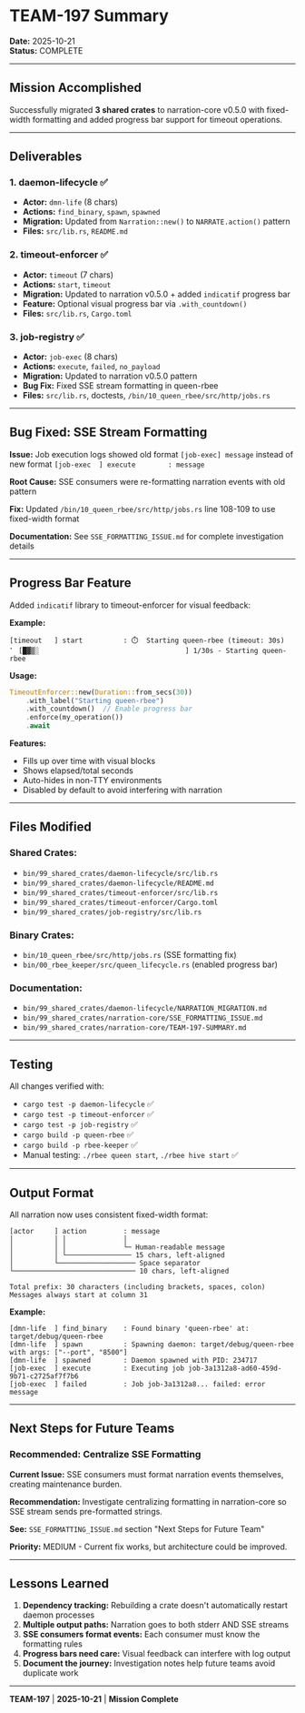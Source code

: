 # TEAM-197 Summary

**Date:** 2025-10-21  
**Status:** COMPLETE

---

## Mission Accomplished

Successfully migrated **3 shared crates** to narration-core v0.5.0 with fixed-width formatting and added progress bar support for timeout operations.

---

## Deliverables

### 1. daemon-lifecycle ✅
- **Actor:** `dmn-life` (8 chars)
- **Actions:** `find_binary`, `spawn`, `spawned`
- **Migration:** Updated from `Narration::new()` to `NARRATE.action()` pattern
- **Files:** `src/lib.rs`, `README.md`

### 2. timeout-enforcer ✅
- **Actor:** `timeout` (7 chars)
- **Actions:** `start`, `timeout`
- **Migration:** Updated to narration v0.5.0 + added `indicatif` progress bar
- **Feature:** Optional visual progress bar via `.with_countdown()`
- **Files:** `src/lib.rs`, `Cargo.toml`

### 3. job-registry ✅
- **Actor:** `job-exec` (8 chars)
- **Actions:** `execute`, `failed`, `no_payload`
- **Migration:** Updated to narration v0.5.0 pattern
- **Bug Fix:** Fixed SSE stream formatting in queen-rbee
- **Files:** `src/lib.rs`, doctests, `/bin/10_queen_rbee/src/http/jobs.rs`

---

## Bug Fixed: SSE Stream Formatting

**Issue:** Job execution logs showed old format `[job-exec] message` instead of new format `[job-exec  ] execute        : message`

**Root Cause:** SSE consumers were re-formatting narration events with old pattern

**Fix:** Updated `/bin/10_queen_rbee/src/http/jobs.rs` line 108-109 to use fixed-width format

**Documentation:** See `SSE_FORMATTING_ISSUE.md` for complete investigation details

---

## Progress Bar Feature

Added `indicatif` library to timeout-enforcer for visual feedback:

**Example:**
```
[timeout   ] start          : ⏱️  Starting queen-rbee (timeout: 30s)
⠁ [█▓▒░                                    ] 1/30s - Starting queen-rbee
```

**Usage:**
```rust
TimeoutEnforcer::new(Duration::from_secs(30))
    .with_label("Starting queen-rbee")
    .with_countdown()  // Enable progress bar
    .enforce(my_operation())
    .await
```

**Features:**
- Fills up over time with visual blocks
- Shows elapsed/total seconds
- Auto-hides in non-TTY environments
- Disabled by default to avoid interfering with narration

---

## Files Modified

### Shared Crates:
- `bin/99_shared_crates/daemon-lifecycle/src/lib.rs`
- `bin/99_shared_crates/daemon-lifecycle/README.md`
- `bin/99_shared_crates/timeout-enforcer/src/lib.rs`
- `bin/99_shared_crates/timeout-enforcer/Cargo.toml`
- `bin/99_shared_crates/job-registry/src/lib.rs`

### Binary Crates:
- `bin/10_queen_rbee/src/http/jobs.rs` (SSE formatting fix)
- `bin/00_rbee_keeper/src/queen_lifecycle.rs` (enabled progress bar)

### Documentation:
- `bin/99_shared_crates/daemon-lifecycle/NARRATION_MIGRATION.md`
- `bin/99_shared_crates/narration-core/SSE_FORMATTING_ISSUE.md`
- `bin/99_shared_crates/narration-core/TEAM-197-SUMMARY.md`

---

## Testing

All changes verified with:
- `cargo test -p daemon-lifecycle` ✅
- `cargo test -p timeout-enforcer` ✅
- `cargo test -p job-registry` ✅
- `cargo build -p queen-rbee` ✅
- `cargo build -p rbee-keeper` ✅
- Manual testing: `./rbee queen start`, `./rbee hive start` ✅

---

## Output Format

All narration now uses consistent fixed-width format:

```
[actor     ] action         : message
│          │ │              │
│          │ │              └─ Human-readable message
│          │ └──────────────── 15 chars, left-aligned
│          └─────────────────── Space separator
└────────────────────────────── 10 chars, left-aligned

Total prefix: 30 characters (including brackets, spaces, colon)
Messages always start at column 31
```

**Example:**
```
[dmn-life  ] find_binary    : Found binary 'queen-rbee' at: target/debug/queen-rbee
[dmn-life  ] spawn          : Spawning daemon: target/debug/queen-rbee with args: ["--port", "8500"]
[dmn-life  ] spawned        : Daemon spawned with PID: 234717
[job-exec  ] execute        : Executing job job-3a1312a8-ad60-459d-9b71-c2725af7f7b6
[job-exec  ] failed         : Job job-3a1312a8... failed: error message
```

---

## Next Steps for Future Teams

### Recommended: Centralize SSE Formatting

**Current Issue:** SSE consumers must format narration events themselves, creating maintenance burden.

**Recommendation:** Investigate centralizing formatting in narration-core so SSE stream sends pre-formatted strings.

**See:** `SSE_FORMATTING_ISSUE.md` section "Next Steps for Future Team"

**Priority:** MEDIUM - Current fix works, but architecture could be improved.

---

## Lessons Learned

1. **Dependency tracking:** Rebuilding a crate doesn't automatically restart daemon processes
2. **Multiple output paths:** Narration goes to both stderr AND SSE streams
3. **SSE consumers format events:** Each consumer must know the formatting rules
4. **Progress bars need care:** Visual feedback can interfere with log output
5. **Document the journey:** Investigation notes help future teams avoid duplicate work

---

**TEAM-197** | **2025-10-21** | **Mission Complete**
